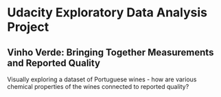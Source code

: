 # Udacity Exploratory Data Analysis Project

## Vinho Verde: Bringing Together Measurements and Reported Quality

Visually exploring a dataset of Portuguese wines - how are various chemical properties of the wines connected to reported quality?

